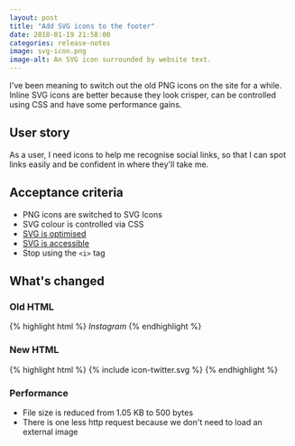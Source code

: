 ```yaml
---
layout: post  
title: "Add SVG icons to the footer"
date: 2018-01-19 21:58:00  
categories: release-notes
image: svg-icon.png
image-alt: An SVG icon surrounded by website text.
---
```


I've been meaning to switch out the old PNG icons on the site for a while. Inline SVG icons are better because they look crisper, can be controlled using CSS and have some performance gains.


## User story

As a user, I need icons to help me recognise social links, so that I can spot links easily and be confident in where they'll take me.

## Acceptance criteria

- PNG icons are switched to SVG Icons
- SVG colour is controlled via CSS
- [SVG is optimised](https://jakearchibald.github.io/svgomg/)
- [SVG is accessible](http://decks.tink.uk/2017/lws/index.html)
- Stop using the `<i>` tag

## What's changed

### Old HTML
{% highlight html %}
<i class="icon icon-social icon-instagram">
<span class="visuallyhidden">Instagram</span>
</i>
{% endhighlight %}

### New HTML
{% highlight html %}
<span class="icon">
{% include icon-twitter.svg %}
</span>
{% endhighlight %}

### Performance
- File size is reduced from 1.05 KB to 500 bytes
- There is one less http request because we don't need to load an external image
